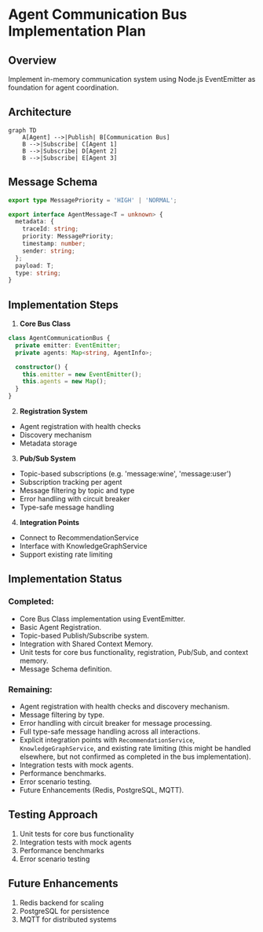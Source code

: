 # Agent Communication Bus Implementation Plan

## Overview
Implement in-memory communication system using Node.js EventEmitter as foundation for agent coordination.

## Architecture
```mermaid
graph TD
    A[Agent] -->|Publish| B[Communication Bus]
    B -->|Subscribe| C[Agent 1]
    B -->|Subscribe| D[Agent 2]
    B -->|Subscribe| E[Agent 3]
```

## Message Schema
```typescript
export type MessagePriority = 'HIGH' | 'NORMAL';

export interface AgentMessage<T = unknown> {
  metadata: {
    traceId: string;
    priority: MessagePriority;
    timestamp: number;
    sender: string;
  };
  payload: T;
  type: string;
}
```

## Implementation Steps

1. **Core Bus Class**
```typescript
class AgentCommunicationBus {
  private emitter: EventEmitter;
  private agents: Map<string, AgentInfo>;

  constructor() {
    this.emitter = new EventEmitter();
    this.agents = new Map();
  }
}
```

2. **Registration System**
- Agent registration with health checks
- Discovery mechanism
- Metadata storage

3. **Pub/Sub System**
- Topic-based subscriptions (e.g. 'message:wine', 'message:user')
- Subscription tracking per agent
- Message filtering by topic and type
- Error handling with circuit breaker
- Type-safe message handling

4. **Integration Points**
- Connect to RecommendationService
- Interface with KnowledgeGraphService
- Support existing rate limiting

## Implementation Status

### Completed:
- Core Bus Class implementation using EventEmitter.
- Basic Agent Registration.
- Topic-based Publish/Subscribe system.
- Integration with Shared Context Memory.
- Unit tests for core bus functionality, registration, Pub/Sub, and context memory.
- Message Schema definition.

### Remaining:
- Agent registration with health checks and discovery mechanism.
- Message filtering by type.
- Error handling with circuit breaker for message processing.
- Full type-safe message handling across all interactions.
- Explicit integration points with `RecommendationService`, `KnowledgeGraphService`, and existing rate limiting (this might be handled elsewhere, but not confirmed as completed in the bus implementation).
- Integration tests with mock agents.
- Performance benchmarks.
- Error scenario testing.
- Future Enhancements (Redis, PostgreSQL, MQTT).

## Testing Approach
1. Unit tests for core bus functionality
2. Integration tests with mock agents
3. Performance benchmarks
4. Error scenario testing

## Future Enhancements
1. Redis backend for scaling
2. PostgreSQL for persistence
3. MQTT for distributed systems
